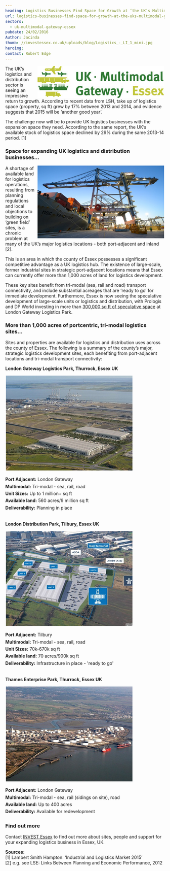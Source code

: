 ```yaml
---
heading: Logistics Businesses Find Space for Growth at ‘the UK’s Multimodal Gateway’
url: logistics-businesses-find-space-for-growth-at-the-uks-multimodal-gateway
sectors:
  - uk-multimodal-gateway-essex 
pubdate: 24/02/2016
Author: Jacinda
thumb: //investessex.co.uk/uploads/blog/Logistics_-_LI_1_mini.jpg
heroimg: 
contact: Robert Edge
---
```

<p><img alt='UK Multimodal Gateway' src='../uploads/blog/UK-multimodal-gateway-essex-logo-rgb_400.jpg' style='width: 400px; height: 101px; margin-left: 2px; margin-right: 2px; float: right;'/>The UK’s logistics and distribution sector is seeing an impressive return to growth. According to recent data from LSH, take up of logistics space (property, sq ft) grew by 17% between 2013 and 2014, and evidence suggests that 2015 will be ‘another good year’.</p><p>The challenge now will be to provide UK logistics businesses with the expansion space they need. According to the same report, the UK’s available stock of logistics space declined by 29% during the same 2013-14 period. [1]</p><h3>Space for expanding UK logistics and distribution businesses…</h3><p><img alt='DP World London Gateway' src='../uploads/blog/Logistics__700.jpg' style='width: 400px; height: 229px; margin-left: 2px; margin-right: 2px; float: right;'/>A shortage of available land for logistics operations, resulting from planning regulations and local objections to building on ‘green field’ sites, is a chronic problem at many of the UK’s major logistics locations - both port-adjacent and inland [2].</p><p>This is an area in which the county of Essex possesses a significant competitive advantage as a UK logistics hub. The existence of large-scale, former industrial sites in strategic port-adjacent locations means that Essex can currently offer more than 1,000 acres of land for logistics development.</p><p>These key sites benefit from tri-modal (sea, rail and road) transport connectivity, and include substantial acreages that are ‘ready to go’ for immediate development. Furthermore, Essex is now seeing the speculative development of large-scale units or logistics and distribution, with Prologis and DP World investing in more than <a href='http://www.londongateway.com/media/cms_page_media/38/20750_DPWorld_London_Gateway_JV_Insert_LR_1.pdf' target='_blank'>300,000 sq ft of speculative space</a> at London Gateway Logistics Park.</p><h3>More than 1,000 acres of portcentric, tri-modal logistics sites…</h3><p>Sites and properties are available for logistics and distribution uses across the county of Essex. The following is a summary of the county’s major, strategic logistics development sites, each benefiting from port-adjacent locations and tri-modal transport connectivity:</p><p><strong>London Gateway Logistics Park, Thurrock, Essex UK</strong></p><p><img alt='London Gateway Logistics Park' src='../uploads/blog/Logistics_Park_2_400.jpg' style='width: 400px; height: 299px; margin-left: 2px; margin-right: 2px;'/></p><p><strong style='line-height: 1.6;'>Port Adjacent:</strong><span style='line-height: 1.6;'> London Gateway</span><br/><strong style='line-height: 1.6;'>Multimodal:</strong><span style='line-height: 1.6;'> Tri-modal - sea, rail, road</span><br/><strong style='line-height: 1.6;'>Unit Sizes:</strong><span style='line-height: 1.6;'> Up to 1 million+ sq ft</span><br/><strong style='line-height: 1.6;'>Available land:</strong><span style='line-height: 1.6;'> 560 acres/9 million sq ft</span><br/><strong style='line-height: 1.6;'>Deliverability:</strong><span style='line-height: 1.6;'> Planning in place</span><br/> </p><p><strong>London Distribution Park, Tilbury, Essex UK</strong></p><p><img alt='London Distribution Park' src='../uploads/blog/LondonDistPk_Tilbury_400.jpg' style='width: 400px; height: 299px; margin-left: 2px; margin-right: '/></p><p><strong style='line-height: 1.6;'>Port Adjacent:</strong><span style='line-height: 1.6;'> Tilbury</span><br/><strong style='line-height: 1.6;'>Multimodal:</strong><span style='line-height: 1.6;'> Tri-modal - sea, rail, road</span><br/><strong style='line-height: 1.6;'>Unit Sizes:</strong><span style='line-height: 1.6;'> 70k-670k sq ft</span><br/><strong style='line-height: 1.6;'>Available land:</strong><span style='line-height: 1.6;'> 70 acres/900k sq ft</span><br/><strong style='line-height: 1.6;'>Deliverability:</strong><span style='line-height: 1.6;'> Infrastructure in place - 'ready to go'</span><br/> </p><p><strong>Thames Enterprise Park, Thurrock, Essex UK</strong></p><p><img alt='Thames Enterprise Park' src='../uploads/blog/Thames_Enterprise_Park_400.jpg' style='width: 400px; height: 299px; margin-left: 2px; margin-right: 2px;'/></p><p><strong style='line-height: 1.6;'>Port Adjacent:</strong><span style='line-height: 1.6;'> London Gateway</span><br/><strong style='line-height: 1.6;'>Multimodal:</strong><span style='line-height: 1.6;'> Tri-modal - sea, rail (sidings on site), road</span><br/><strong style='line-height: 1.6;'>Available land:</strong><span style='line-height: 1.6;'> Up to 400 acres</span><br/><strong style='line-height: 1.6;'>Deliverability:</strong><span style='line-height: 1.6;'> Available for redevelopment</span></p><h3>Find out more</h3><p>Contact <a href='http://www.investessex.co.uk/' target='_blank'>INVEST Essex</a> to find out more about sites, people and support for your expanding logistics business in Essex, UK.</p><p><strong>Sources:</strong><br/>[1] Lambert Smith Hampton: ‘Industrial and Logistics Market 2015’<br/>[2] e.g. see LSE: Links Between Planning and Economic Performance, 2012</p>